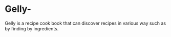 # Gelly-
Gelly is a recipe cook book that can discover recipes in various way such as by finding by ingredients.
